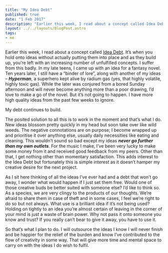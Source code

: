 ```yaml
---
title: "My Idea Debt"
published: true
date: "1 Feb 2017"
description: "Earlier this week, I read about a concept called Idea Debt. It’s when you hold onto ideas without actually putting them into place."
layout: ../../layouts/BlogPost.astro
tags:
- me
---
```


Earlier this week, I read about a concept called [Idea Debt](https://jessicaabel.com/idea-debt/). It’s when you hold onto ideas without actually putting them into place and as they build up, you’re left with an increasing number of unfulfilled concepts. I suffer from this badly. In my late teens, I came up with an idea for a fantasy novel. Ten years later, I still have a “binder of lore”, along with another of my ideas – **_Hyperman_**, a superhero kept alive by radium gas (yes, that highly volatile, highly toxic gas). While the later was conjured from a bored Sunday afternoon and will never become anything more than a poor drawing, I’d love to make a go of the novel. But it’s not going to happen. I have more high quality ideas from the past few weeks to ignore.

My debt continues to build.

The posited solution to all this is to work in the moment and that’s what I do. New ideas blossom pretty quickly in my head but soon take over like wild weeds. The negative connotations are on purpose; I become wrapped up and prioritise it over anything else, usually daily necessities like eating and cleaning. This wouldn’t sound so bad except my ideas **_never go further than my own outlets_**. For the music I make, I’ve been very lucky to make some money from it and received good feedback from my peers. Other than that, I get nothing other than momentary satisfaction. This adds interest to the Idea Debt but fortunately this is simple interest as it doesn’t hamper my creative desire for the next project.

As I sit here thinking of all the ideas I’ve ever had and a debt that won’t go away, I wonder what would happen if I just set them free. Would one of those creative buds be better suited with someone else? I’d like to think so. As a species, we are very clingy to the products of our thoughts. We’re afraid to share them in case of theft and in some cases, I feel we’re right to do so but not always. What use is a brilliant idea if it’s not being used? Holding on tightly to an idea you’re almost certain of leaving in the corner of your mind is just a waste of brain power. Why not pass it onto someone you know and trust? If you really can’t bear to give it away, you have to use it.

So that’s what I plan to do. I will outsource the ideas I know I will never finish and be happier for the relief of the burden and know I’ve contributed to the flow of creativity in some way. That will give more time and mental space to carry on with the ideas I do wish to fulfil.

